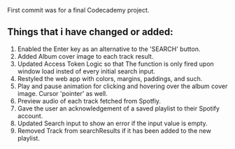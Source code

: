 First commit was for a final Codecademy project.

Things that i have changed or added:
-----------------------------------
1. Enabled the Enter key as an alternative to the 'SEARCH' button.
2. Added Album cover image to each track result.
3. Updated Access Token Logic so that The function is only fired upon window load insted of every initial search input.
4. Restyled the web app with colors, margins, paddings, and such.
5. Play and pause animation for clicking and hovering over the album cover image. Cursor 'pointer' as well.
6. Preview audio of each track fetched from Spotfiy.
7. Gave the user an acknowledgement of a saved playlist to their Spotify account.
8. Updated Search input to show an error if the input value is empty.
9. Removed Track from searchResults if it has been added to the new playlist.